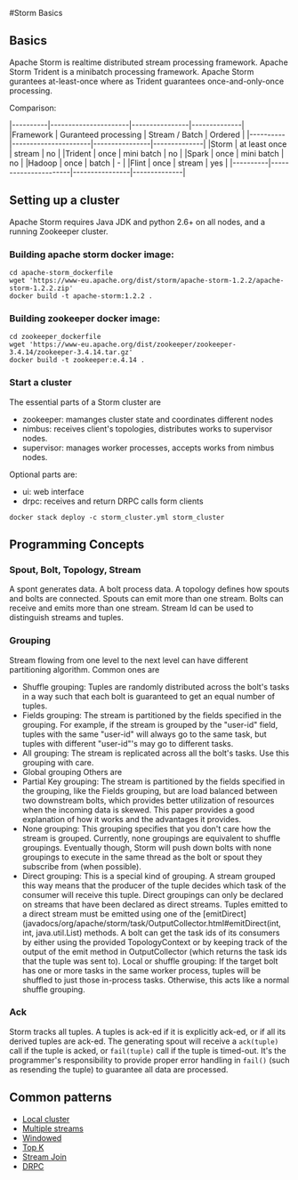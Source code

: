 #Storm Basics

## Basics

Apache Storm is realtime distributed stream processing framework.
Apache Storm Trident is a minibatch processing framework.
Apache Storm gurantees at-least-once where as Trident guarantees once-and-only-once processing.

Comparison:


|----------|----------------------|----------------|--------------|
|Framework | Guranteed processing | Stream / Batch | Ordered      |
|----------|----------------------|----------------|--------------|
|Storm     |  at least once       | stream         |  no          |
|Trident   |  once                | mini batch     |  no          |
|Spark     |  once                | mini batch     |  no          |
|Hadoop    |  once                | batch          |  -           |
|Flint     |  once                | stream         |  yes         |
|----------|----------------------|----------------|--------------|


## Setting up a cluster

Apache Storm requires Java JDK and python 2.6+ on all nodes, and a running Zookeeper cluster. 

### Building apache storm docker image:

```
cd apache-storm_dockerfile
wget 'https://www-eu.apache.org/dist/storm/apache-storm-1.2.2/apache-storm-1.2.2.zip'
docker build -t apache-storm:1.2.2 .
```

### Building zookeeper docker image:

```
cd zookeeper_dockerfile
wget 'https://www-eu.apache.org/dist/zookeeper/zookeeper-3.4.14/zookeeper-3.4.14.tar.gz'
docker build -t zookeeper:e.4.14 .
```
### Start a cluster

The essential parts of a Storm cluster are
- zookeeper: mamanges cluster state and coordinates different nodes
- nimbus: receives client's  topologies, distributes works to supervisor nodes.
- supervisor: manages worker processes, accepts works from nimbus nodes.

Optional parts are:
- ui: web interface
- drpc: receives and return DRPC calls form clients
  
```
docker stack deploy -c storm_cluster.yml storm_cluster
```

## Programming Concepts

### Spout, Bolt, Topology, Stream

A spont generates data. A bolt process data. A topology defines how spouts and bolts are connected.
Spouts can emit more than one stream. Bolts can receive and emits more than one stream.
Stream Id can be used to distinguish streams and tuples.

### Grouping

Stream flowing from one level to the next level can have different partitioning algorithm. Common ones are
- Shuffle grouping: Tuples are randomly distributed across the bolt's tasks in a way such that each bolt is guaranteed to get an equal number of tuples.
- Fields grouping: The stream is partitioned by the fields specified in the grouping. For example, if the stream is grouped by the "user-id" field, tuples with the same "user-id" will always go to the same task, but tuples with different "user-id"'s may go to different tasks.
- All grouping: The stream is replicated across all the bolt's tasks. Use this grouping with care.
- Global grouping
Others are
- Partial Key grouping: The stream is partitioned by the fields specified in the grouping, like the Fields grouping, but are load balanced between two downstream bolts, which provides better utilization of resources when the incoming data is skewed. This paper provides a good explanation of how it works and the advantages it provides.
- None grouping: This grouping specifies that you don't care how the stream is grouped. Currently, none groupings are equivalent to shuffle groupings. Eventually though, Storm will push down bolts with none groupings to execute in the same thread as the bolt or spout they subscribe from (when possible).
- Direct grouping: This is a special kind of grouping. A stream grouped this way means that the producer of the tuple decides which task of the consumer will receive this tuple. Direct groupings can only be declared on streams that have been declared as direct streams. Tuples emitted to a direct stream must be emitted using one of the [emitDirect](javadocs/org/apache/storm/task/OutputCollector.html#emitDirect(int, int, java.util.List) methods. A bolt can get the task ids of its consumers by either using the provided TopologyContext or by keeping track of the output of the emit method in OutputCollector (which returns the task ids that the tuple was sent to).
Local or shuffle grouping: If the target bolt has one or more tasks in the same worker process, tuples will be shuffled to just those in-process tasks. Otherwise, this acts like a normal shuffle grouping.

### Ack

Storm tracks all tuples. A tuples is ack-ed if it is explicitly ack-ed, or if all its derived tuples are ack-ed.
The generating spout will receive a `ack(tuple)` call if the tuple is acked, or `fail(tuple)` call if the tuple is timed-out.
It's the programmer's responsibility to provide proper error handling in `fail()` (such as resending the tuple) to guarantee all data are processed.

## Common patterns

- [Local cluster](StormLearning-java/src/main/java/lzhou/learning/storm/examples/LocalClusterExample.java)
- [Multiple streams](StormLearning-java/src/main/java/lzhou/learning/storm/examples/ControlStreamExample.java)
- [Windowed](StormLearning-java/src/main/java/lzhou/learning/storm/examples/MovingAverageExample.java)
- [Top K](StormLearning-java/src/main/java/lzhou/learning/storm/examples/TopkExample.java)
- [Stream Join](StormLearning-java/src/main/java/lzhou/learning/storm/examples/StreamJoinExample.java)
- [DRPC](StormLearning-java/src/main/java/lzhou/learning/storm/examples/DrpcExample.java)
